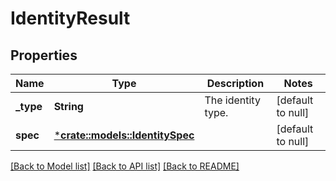 # IdentityResult

## Properties
Name | Type | Description | Notes
------------ | ------------- | ------------- | -------------
**_type** | **String** | The identity type. | [default to null]
**spec** | [***crate::models::IdentitySpec**](IdentitySpec.md) |  | [default to null]

[[Back to Model list]](../README.md#documentation-for-models) [[Back to API list]](../README.md#documentation-for-api-endpoints) [[Back to README]](../README.md)


